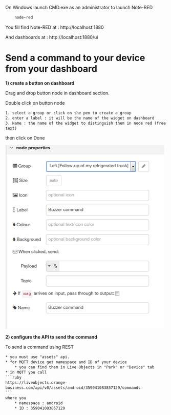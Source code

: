 On Windows launch CMD.exe as an administrator to launch Note-RED

```ruby
    node-red
```

You fill find Note-RED at : http://localhost:1880

And dashboards at : http://localhost:1880/ui

# Send a command to your device from your dashboard #

**1) create a button on dashboard**

Drag and drop button node in dashboard section.

Double click on button node 

	1. select a group or click on the pen to create a group
	2. enter a label : it will be the name of the widget on dashboard
	3. Name : the name of the widget to distinguish them in node red (free text)
then click on Done

![](img/configurebutton.png)

**2) configure the API to send the command**

To send a command using REST
	
	* you must use "assets" api. 
	* for MQTT device get namespace and ID of your device 
		* you can find them in Live Objects in "Park" or "Device" tab
	* in MQTT you call 
	```ruby
	https://liveobjects.orange-business.com/api/v0/assets/android/359041083857129/commands
	```
	where you
		* namespace : android
		* ID : 359041083857129
		
